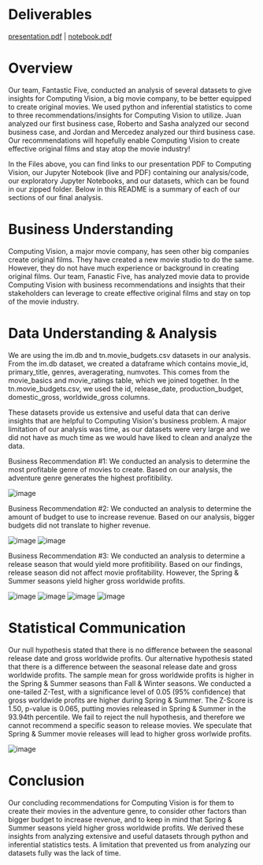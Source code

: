 # Deliverables
[presentation.pdf](https://github.com/raguilarsoriano/CapstonePod5/files/10886040/presentation.pdf) | 
[notebook.pdf](https://github.com/raguilarsoriano/CapstonePod5/files/10886789/notebook.pdf)

# Overview
Our team, Fantastic Five, conducted an analysis of several datasets to give insights for Computing Vision, a big movie company, to be better equipped to create original movies. We used python and inferential statistics to come to three recommendations/insights for Computing Vision to utilize. Juan analyzed our first business case, Roberto and Sasha analyzed our second business case, and Jordan and Mercedez analyzed our third business case. Our recommendations will hopefully enable Computing Vision to create effective original films and stay atop the movie industry!

In the Files above, you can find links to our presentation PDF to Computing Vision, our Jupyter Notebook (live and PDF) containing our analysis/code, our exploratory Jupyter Notebooks, and our datasets, which can be found in our zipped folder. Below in this README is a summary of each of our sections of our final analysis.

# Business Understanding
Computing Vision, a major movie company, has seen other big companies create original films. They have created a new movie studio to do the same. However, they do not have much experience or background in creating original films. Our team, Fanastic Five, has analyzed movie data to provide Computing Vision with business recommendations and insights that their stakeholders can leverage to create effective original films and stay on top of the movie industry.

# Data Understanding & Analysis
We are using the im.db and tn.movie_budgets.csv datasets in our analysis. From the im.db dataset, we created a dataframe which contains movie_id, primary_title, genres, averagerating, numvotes. This comes from the movie_basics and movie_ratings table, which we joined together. In the tn.movie_budgets.csv, we used the id, release_date, production_budget, domestic_gross, worldwide_gross columns.

These datasets provide us extensive and useful data that can derive insights that are helpful to Computing Vision's business problem. A major limitation of our analysis was time, as our datasets were very large and we did not have as much time as we would have liked to clean and analyze the data.

Business Recommendation #1:
We conducted an analysis to determine the most profitable genre of movies to create. Based on our analysis, the adventure genre generates the highest profitibility.

![image](https://user-images.githubusercontent.com/125094602/222841706-02b4b454-008c-4c7c-9e5e-977724a049cd.png)

Business Recommendation #2:
We conducted an analysis to determine the amount of budget to use to increase revenue. Based on our analysis, bigger budgets did not translate to higher revenue.

![image](https://user-images.githubusercontent.com/125094602/222847191-b1575a20-a537-4689-9a09-bf6b0690bb06.png)
![image](https://user-images.githubusercontent.com/125094602/222847223-16cc666d-4faf-4aec-916d-f78591dafb07.png)

Business Recommendation #3:
We conducted an analysis to determine a release season that would yield more profitibility. Based on our findings, release season did not affect movie profitability. However, the Spring & Summer seasons yield higher gross worldwide profits.

![image](https://user-images.githubusercontent.com/125094602/222847638-da743bc4-45c6-42f5-9f75-2c2ddebe9120.png)
![image](https://user-images.githubusercontent.com/125094602/222847662-24f36345-6d7d-4c0a-9c5f-e31f8a7e8adc.png)
![image](https://user-images.githubusercontent.com/125094602/222847691-095bbbc2-3f3f-471f-aeba-c2e17219dc1b.png)
![image](https://user-images.githubusercontent.com/125094602/222847726-8c266f98-12b9-48ab-90a0-bc3e3471d74f.png)

# Statistical Communication
Our null hypothesis stated that there is no difference between the seasonal release date and gross worldwide profits.
Our alternative hypothesis stated that there is a difference between the seasonal release date and gross worldwide profits. The sample mean for gross worldwide profits is higher in the Spring & Summer seasons than Fall & Winter seasons.
We conducted a one-tailed Z-Test, with a significance level of 0.05 (95% confidence) that gross worldwide profits are higher during Spring & Summer. The Z-Score is 1.50, p-value is 0.065, putting movies released in Spring & Summer in the 93.94th percentile.
We fail to reject the null hypothesis, and therefore we cannot recommend a specific season to release movies. We speculate that Spring & Summer movie releases will lead to higher gross worlwide profits.

![image](https://user-images.githubusercontent.com/125094602/222848046-5a86ccd5-63eb-4e20-927f-212e3a4ce38d.png)

# Conclusion
Our concluding recommendations for Computing Vision is for them to create their movies in the adventure genre, to consider other factors than bigger budget to increase revenue, and to keep in mind that Spring & Summer seasons yield higher gross worldwide profits. We derived these insights from analyzing extensive and useful datasets through python and inferential statistics tests. A limitation that prevented us from analyzing our datasets fully was the lack of time.
